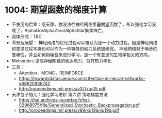 # 1004: 期望函数的梯度计算

- 不使用的后果：哦天哪，你没法往神经网络里塞期望函数了，所以强化学习没戏了，AlphaGo/AlphaZero/AlphaStar集体阵亡。
- 具体形式：TBC
- 背景及展望：
  神经网络的优化过程可以被认为是一个动力过程，但是神经网络的变换过程本身也可以作为一种特殊的动力系统被研究。
  神经网络对于噪音的鲁棒性，并且如何用噪音来进行学习，是一个有意思的生物学相关的方向。
- Motivation: 提高神经网络的表达能力，将其热力学化
- 工具：
  - Attention，MCMC，REINFORCE
  - <https://towardsdatascience.com/attention-in-neural-networks-e66920838742>
  - <http://proceedings.mlr.press/v37/xuc15.pdf>
- 天津包子馅儿：强化学习进阶 第六讲 策略梯度方法
  - <https://hal.archives-ouvertes.fr/hal-02968975/file/Generalized_Stochastic_Backpropagation.pdf>
  - <http://proceedings.mlr.press/v89/xu19a/xu19a.pdf>
